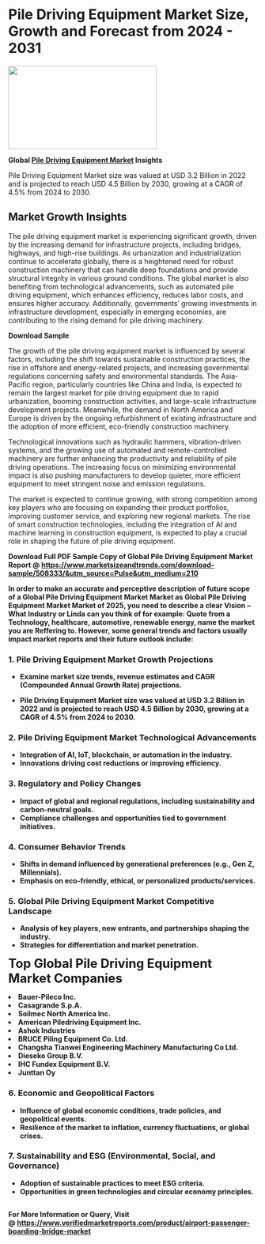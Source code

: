 <H1>Pile Driving Equipment Market Size, Growth and Forecast from 2024 - 2031</H1><img class="aligncenter size-medium wp-image-584254" src="https://thirdeyenews.in/wp-content/uploads/2024/09/Global-Market-Research-300x168.jpeg" alt="" width="300" height="168" /><p><strong>Global&nbsp;<a href="https://www.marketsizeandtrends.com/download-sample/508333/&amp;utm_source=Pulse&amp;utm_medium=210">Pile Driving Equipment Market</a> Insights</strong></p><p>Pile Driving Equipment Market size was valued at USD 3.2 Billion in 2022 and is projected to reach USD 4.5 Billion by 2030, growing at a CAGR of 4.5% from 2024 to 2030.</p><p><h2>Market Growth Insights</h2> <p>The pile driving equipment market is experiencing significant growth, driven by the increasing demand for infrastructure projects, including bridges, highways, and high-rise buildings. As urbanization and industrialization continue to accelerate globally, there is a heightened need for robust construction machinery that can handle deep foundations and provide structural integrity in various ground conditions. The global market is also benefiting from technological advancements, such as automated pile driving equipment, which enhances efficiency, reduces labor costs, and ensures higher accuracy. Additionally, governments’ growing investments in infrastructure development, especially in emerging economies, are contributing to the rising demand for pile driving machinery.</p> <p><strong>Download Sample</strong></p> <p>The growth of the pile driving equipment market is influenced by several factors, including the shift towards sustainable construction practices, the rise in offshore and energy-related projects, and increasing governmental regulations concerning safety and environmental standards. The Asia-Pacific region, particularly countries like China and India, is expected to remain the largest market for pile driving equipment due to rapid urbanization, booming construction activities, and large-scale infrastructure development projects. Meanwhile, the demand in North America and Europe is driven by the ongoing refurbishment of existing infrastructure and the adoption of more efficient, eco-friendly construction machinery.</p> <p>Technological innovations such as hydraulic hammers, vibration-driven systems, and the growing use of automated and remote-controlled machinery are further enhancing the productivity and reliability of pile driving operations. The increasing focus on minimizing environmental impact is also pushing manufacturers to develop quieter, more efficient equipment to meet stringent noise and emission regulations.</p> <p>The market is expected to continue growing, with strong competition among key players who are focusing on expanding their product portfolios, improving customer service, and exploring new regional markets. The rise of smart construction technologies, including the integration of AI and machine learning in construction equipment, is expected to play a crucial role in shaping the future of pile driving equipment.</p> <p><strong></p><p><span class=""><strong>Download Full PDF Sample Copy of Global Pile Driving Equipment Market Report</strong> @ <a href="https://www.marketsizeandtrends.com/download-sample/508333/&amp;utm_source=Pulse&amp;utm_medium=210" target="_blank">https://www.marketsizeandtrends.com/download-sample/508333/&amp;utm_source=Pulse&amp;utm_medium=210</a></span></p><p>In order to make an accurate and perceptive description of future scope of a Global&nbsp;Pile Driving Equipment Market Market as Global&nbsp;Pile Driving Equipment Market Market of 2025, you need to describe a clear Vision &ndash; What Industry or Linda can you think of for example: Quote from a Technology, healthcare, automotive, renewable energy, name the market you are Reffering to. However, some general trends and factors usually impact market reports and their future outlook include:</p><h3>1.&nbsp;<strong>Pile Driving Equipment Market Growth Projections</strong></h3><ul><li>Examine market size trends, revenue estimates and CAGR (Compounded Annual Growth Rate) projections.</li><li><p>Pile Driving Equipment Market size was valued at USD 3.2 Billion in 2022 and is projected to reach USD 4.5 Billion by 2030, growing at a CAGR of 4.5% from 2024 to 2030.</p></li></ul><h3>2.&nbsp;<strong>Pile Driving Equipment Market Technological Advancements</strong></h3><ul><li>Integration of AI, IoT, blockchain, or automation in the industry.</li><li>Innovations driving cost reductions or improving efficiency.</li></ul><h3>3.&nbsp;<strong>Regulatory and Policy Changes</strong></h3><ul><li>Impact of global and regional regulations, including sustainability and carbon-neutral goals.</li><li>Compliance challenges and opportunities tied to government initiatives.</li></ul><h3>4.&nbsp;<strong>Consumer Behavior Trends</strong></h3><ul><li>Shifts in demand influenced by generational preferences (e.g., Gen Z, Millennials).</li><li>Emphasis on eco-friendly, ethical, or personalized products/services.</li></ul><h3>5.&nbsp;<strong>Global Pile Driving Equipment Market Competitive Landscape</strong></h3><ul><li>Analysis of key players, new entrants, and partnerships shaping the industry.</li><li>Strategies for differentiation and market penetration.</li></ul><p data-pm-slice="1 1 []"><span style="color: inherit; font-family: inherit; font-size: 25px;">Top Global Pile Driving Equipment Market Companies</span></p><div class="" data-test-id=""><p><li>Bauer-Pileco Inc.</li><li> Casagrande S.p.A.</li><li> Soilmec North America Inc.</li><li> American Piledriving Equipment Inc.</li><li> Ashok Industries</li><li> BRUCE Piling Equipment Co. Ltd.</li><li> Changsha Tianwei Engineering Machinery Manufacturing Co Ltd.</li><li> Dieseko Group B.V.</li><li> IHC Fundex Equipment B.V.</li><li> Junttan Oy</li></p></div><h3>6.&nbsp;<strong>Economic and Geopolitical Factors</strong></h3><ul><li>Influence of global economic conditions, trade policies, and geopolitical events.</li><li>Resilience of the market to inflation, currency fluctuations, or global crises.</li></ul><h3>7.&nbsp;<strong>Sustainability and ESG (Environmental, Social, and Governance)</strong></h3><ul><li>Adoption of sustainable practices to meet ESG criteria.</li><li>Opportunities in green technologies and circular economy principles.</li></ul><h2><strong style="font-size: 14px;">For More Information or Query, Visit @&nbsp;</strong><a style="background-color: #ffffff; font-size: 14px;" href="https://www.marketsizeandtrends.com/report/pile-driving-equipment-market/" target="_blank">https://www.verifiedmarketreports.com/product/airport-passenger-boarding-bridge-market</a></h2>
